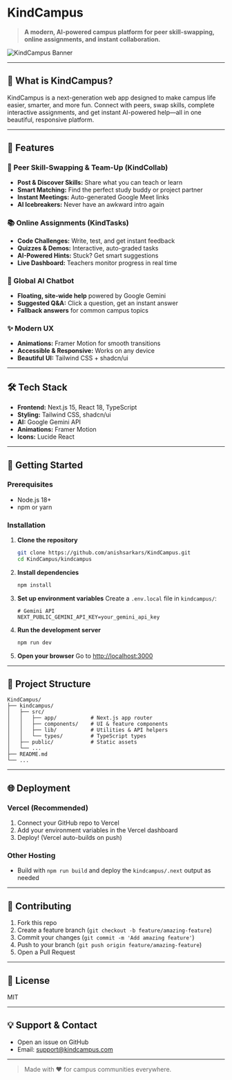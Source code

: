 # KindCampus

> **A modern, AI-powered campus platform for peer skill-swapping, online assignments, and instant collaboration.**

![KindCampus Banner](kindcampus/public/globe.svg)

---

## 🚀 What is KindCampus?
KindCampus is a next-generation web app designed to make campus life easier, smarter, and more fun. Connect with peers, swap skills, complete interactive assignments, and get instant AI-powered help—all in one beautiful, responsive platform.

---

## 🌟 Features

### 🤝 Peer Skill-Swapping & Team-Up (KindCollab)
- **Post & Discover Skills:** Share what you can teach or learn
- **Smart Matching:** Find the perfect study buddy or project partner
- **Instant Meetings:** Auto-generated Google Meet links
- **AI Icebreakers:** Never have an awkward intro again

### 📚 Online Assignments (KindTasks)
- **Code Challenges:** Write, test, and get instant feedback
- **Quizzes & Demos:** Interactive, auto-graded tasks
- **AI-Powered Hints:** Stuck? Get smart suggestions
- **Live Dashboard:** Teachers monitor progress in real time

### 💬 Global AI Chatbot
- **Floating, site-wide help** powered by Google Gemini
- **Suggested Q&A:** Click a question, get an instant answer
- **Fallback answers** for common campus topics

### ✨ Modern UX
- **Animations:** Framer Motion for smooth transitions
- **Accessible & Responsive:** Works on any device
- **Beautiful UI:** Tailwind CSS + shadcn/ui

---

## 🛠️ Tech Stack
- **Frontend:** Next.js 15, React 18, TypeScript
- **Styling:** Tailwind CSS, shadcn/ui
- **AI:** Google Gemini API
- **Animations:** Framer Motion
- **Icons:** Lucide React

---

## 🏁 Getting Started

### Prerequisites
- Node.js 18+
- npm or yarn

### Installation

1. **Clone the repository**
   ```bash
   git clone https://github.com/anishsarkars/KindCampus.git
   cd KindCampus/kindcampus
   ```
2. **Install dependencies**
   ```bash
   npm install
   ```
3. **Set up environment variables**
   Create a `.env.local` file in `kindcampus/`:
   ```env
   # Gemini API
   NEXT_PUBLIC_GEMINI_API_KEY=your_gemini_api_key
   ```
4. **Run the development server**
   ```bash
   npm run dev
   ```
5. **Open your browser**
   Go to [http://localhost:3000](http://localhost:3000)

---

## 📁 Project Structure
```
KindCampus/
├── kindcampus/
│   ├── src/
│   │   ├── app/           # Next.js app router
│   │   ├── components/    # UI & feature components
│   │   ├── lib/           # Utilities & API helpers
│   │   └── types/         # TypeScript types
│   ├── public/            # Static assets
│   └── ...
├── README.md
└── ...
```

---

## 🌐 Deployment

### Vercel (Recommended)
1. Connect your GitHub repo to Vercel
2. Add your environment variables in the Vercel dashboard
3. Deploy! (Vercel auto-builds on push)

### Other Hosting
- Build with `npm run build` and deploy the `kindcampus/.next` output as needed

---

## 🤝 Contributing
1. Fork this repo
2. Create a feature branch (`git checkout -b feature/amazing-feature`)
3. Commit your changes (`git commit -m 'Add amazing feature'`)
4. Push to your branch (`git push origin feature/amazing-feature`)
5. Open a Pull Request

---

## 📄 License
MIT

---

## 💡 Support & Contact
- Open an issue on GitHub
- Email: support@kindcampus.com

---

> Made with ❤️ for campus communities everywhere. 